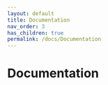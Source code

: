 ```yaml
---
layout: default
title: Documentation
nav_order: 3
has_children: true
permalink: /docs/Documentation
---
```


# Documentation

